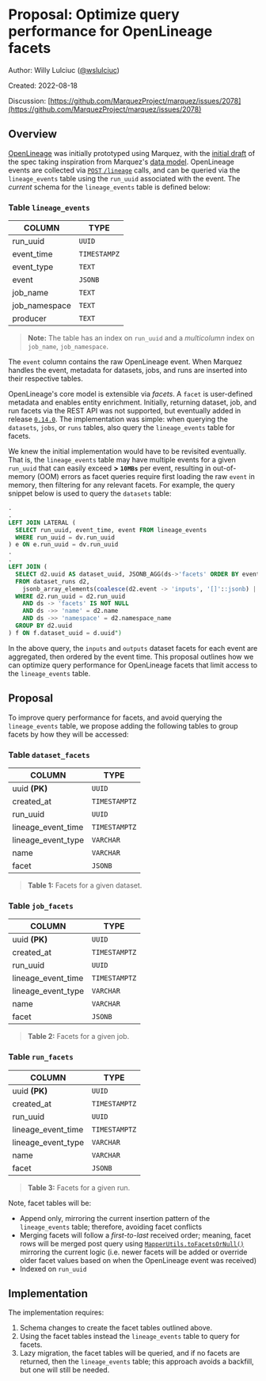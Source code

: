 # Proposal: Optimize query performance for OpenLineage facets

Author: Willy Lulciuc ([@wslulciuc](https://github.com/wslulciuc))

Created: 2022-08-18

Discussion: [https://github.com/MarquezProject/marquez/issues/2078](https://github.com/MarquezProject/marquez/issues/2078)

## Overview

[OpenLineage](https://openlineage.io) was initially prototyped using Marquez, with the [initial draft](https://github.com/OpenLineage/OpenLineage/blob/main/CHANGELOG.md#010---2021-08-12) of the spec taking inspiration from Marquez's [data model](https://lucid.app/lucidchart/f918ce01-9eb4-4900-b266-49935da271b8/view?page=8xAE.zxyknLQ#). OpenLineage events are collected via [`POST` `/lineage`](https://marquezproject.github.io/marquez/openapi.html#tag/Lineage) calls, and can be queried via the `lineage_events` table using the `run_uuid` associated with the event. The _current_ schema for the `lineage_events` table is defined below:

### Table `lineage_events`

| **COLUMN**    | **TYPE**     |
|---------------|--------------|
| run_uuid      | `UUID`       |
| event_time    | `TIMESTAMPZ` |
| event_type    | `TEXT`       |
| event         | `JSONB`      |
| job_name      | `TEXT`       |
| job_namespace | `TEXT`       |
| producer      | `TEXT`       |

> **Note:** The table has an index on `run_uuid` and a _multicolumn_ index on `job_name`, `job_namespace`.

The `event` column contains the raw OpenLineage event. When Marquez handles the event, metadata for datasets, jobs, and runs are inserted into their respective tables.

OpenLineage's core model is extensible via _facets_. A `facet` is user-defined metadata and enables entity enrichment. Initially, returning dataset, job, and run facets via the REST API was not supported, but eventually added in release [`0.14.0`](https://github.com/MarquezProject/marquez/compare/0.13.1...0.14.0). The implementation was simple: when querying the `datasets`, `jobs`, or `runs` tables, also query the `lineage_events` table for facets.

We knew the initial implementation would have to be revisited eventually. That is, the `lineage_events` table may have multiple events for a given `run_uuid` that can easily exceed **>** **`10MBs`** per event, resulting in out-of-memory (OOM) errors as facet queries require first loading the raw `event` in memory, then filtering for any relevant facets. For example, the query snippet below is used to query the `datasets` table:

```sql
.
.
LEFT JOIN LATERAL (
  SELECT run_uuid, event_time, event FROM lineage_events
  WHERE run_uuid = dv.run_uuid
) e ON e.run_uuid = dv.run_uuid
.
.
LEFT JOIN (
  SELECT d2.uuid AS dataset_uuid, JSONB_AGG(ds->'facets' ORDER BY event_time ASC) AS facets
  FROM dataset_runs d2,
    jsonb_array_elements(coalesce(d2.event -> 'inputs', '[]'::jsonb) || coalesce(d2.event -> 'outputs', '[]'::jsonb)) AS ds
  WHERE d2.run_uuid = d2.run_uuid
    AND ds -> 'facets' IS NOT NULL
    AND ds ->> 'name' = d2.name
    AND ds ->> 'namespace' = d2.namespace_name
  GROUP BY d2.uuid
) f ON f.dataset_uuid = d.uuid")
```

In the above query, the `inputs` and `outputs` dataset facets for each event are aggregated, then ordered by the event time. This proposal outlines how we can optimize query performance for OpenLineage facets that limit access to the `lineage_events` table.

## Proposal

To improve query performance for facets, and avoid querying the `lineage_events` table, we propose adding the following tables to group facets by how they will be accessed:

### Table `dataset_facets`

| **COLUMN**         | **TYPE**      |
|--------------------|---------------|
| uuid **(PK)**      | `UUID`        |
| created_at         | `TIMESTAMPTZ` |
| run_uuid           | `UUID`        |
| lineage_event_time | `TIMESTAMPTZ` |
| lineage_event_type | `VARCHAR`     |
| name               | `VARCHAR`     |
| facet              | `JSONB`       |

> **Table 1:** Facets for a given dataset.

### Table `job_facets`

| **COLUMN**         | **TYPE**      |
|--------------------|---------------|
| uuid **(PK)**      | `UUID`        |
| created_at         | `TIMESTAMPTZ` |
| run_uuid           | `UUID`        |
| lineage_event_time | `TIMESTAMPTZ` |
| lineage_event_type | `VARCHAR`     |
| name               | `VARCHAR`     |
| facet              | `JSONB`       |

> **Table 2:** Facets for a given job.

### Table `run_facets`

| **COLUMN**         | **TYPE**      |
|--------------------|---------------|
| uuid **(PK)**      | `UUID`        |
| created_at         | `TIMESTAMPTZ` |
| run_uuid           | `UUID`        |
| lineage_event_time | `TIMESTAMPTZ` |
| lineage_event_type | `VARCHAR`     |
| name               | `VARCHAR`     |
| facet              | `JSONB`       |

> **Table 3:** Facets for a given run.

Note, facet tables will be:

* Append only, mirroring the current insertion pattern of the `lineage_events` table; therefore, avoiding facet conflicts
* Merging facets will follow a _first-to-last_ received order; meaning, facet rows will be merged post query using [`MapperUtils.toFacetsOrNull()`](https://github.com/MarquezProject/marquez/blob/main/api/src/main/java/marquez/db/mappers/MapperUtils.java#L50) mirroring the current logic (i.e. newer facets will be added or override older facet values based on when the OpenLineage event was received)
* Indexed on `run_uuid`

## Implementation

The implementation requires:

1. Schema changes to create the facet tables outlined above.
2. Using the facet tables instead the `lineage_events` table to query for facets.
3. Lazy migration, the facet tables will be queried, and if no facets are returned, then the `lineage_events` table; this approach avoids a backfill, but one will still be needed.
